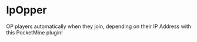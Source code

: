 # IpOpper
OP players automatically when they join, depending on their IP Address with this PocketMine plugin!
